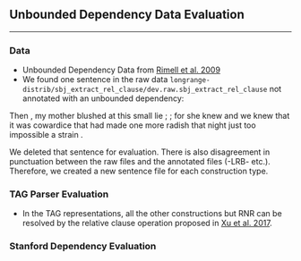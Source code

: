 ## Unbounded Dependency Data Evaluation
---

### Data
- Unbounded Dependency Data from [Rimell et al. 2009](http://www.aclweb.org/anthology/D/D09/D09-1085.pdf)
- We found one sentence in the raw data ``longrange-distrib/sbj_extract_rel_clause/dev.raw.sbj_extract_rel_clause`` not annotated with an unbounded dependency: 

Then , my mother blushed at this small lie ; ; for she knew and we knew that it was cowardice that had made one more radish that night just too impossible a strain .

We deleted that sentence for evaluation. There is also disagreement in punctuation between the raw files and the annotated files (-LRB- etc.). Therefore, we created a new sentence file for each construction type.

### TAG Parser Evaluation
- In the TAG representations, all the other constructions but RNR can be resolved by the relative clause operation proposed in [Xu et al. 2017](http://www.aclweb.org/anthology/W/W17/W17-6214.pdf).

### Stanford Dependency Evaluation

